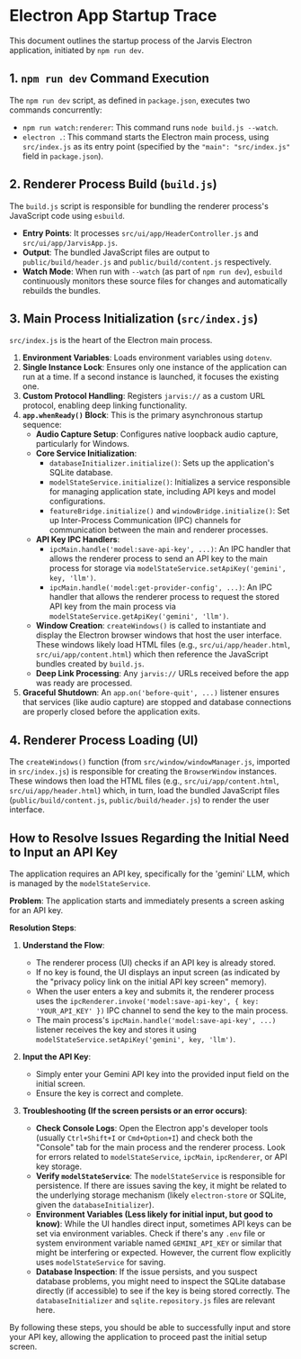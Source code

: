 # Electron App Startup Trace

This document outlines the startup process of the Jarvis Electron application, initiated by `npm run dev`.

## 1. `npm run dev` Command Execution

The `npm run dev` script, as defined in `package.json`, executes two commands concurrently:

*   `npm run watch:renderer`: This command runs `node build.js --watch`.
*   `electron .`: This command starts the Electron main process, using `src/index.js` as its entry point (specified by the `"main": "src/index.js"` field in `package.json`).

## 2. Renderer Process Build (`build.js`)

The `build.js` script is responsible for bundling the renderer process's JavaScript code using `esbuild`.

*   **Entry Points**: It processes `src/ui/app/HeaderController.js` and `src/ui/app/JarvisApp.js`.
*   **Output**: The bundled JavaScript files are output to `public/build/header.js` and `public/build/content.js` respectively.
*   **Watch Mode**: When run with `--watch` (as part of `npm run dev`), `esbuild` continuously monitors these source files for changes and automatically rebuilds the bundles.

## 3. Main Process Initialization (`src/index.js`)

`src/index.js` is the heart of the Electron main process.

1.  **Environment Variables**: Loads environment variables using `dotenv`.
2.  **Single Instance Lock**: Ensures only one instance of the application can run at a time. If a second instance is launched, it focuses the existing one.
3.  **Custom Protocol Handling**: Registers `jarvis://` as a custom URL protocol, enabling deep linking functionality.
4.  **`app.whenReady()` Block**: This is the primary asynchronous startup sequence:
    *   **Audio Capture Setup**: Configures native loopback audio capture, particularly for Windows.
    *   **Core Service Initialization**:
        *   `databaseInitializer.initialize()`: Sets up the application's SQLite database.
        *   `modelStateService.initialize()`: Initializes a service responsible for managing application state, including API keys and model configurations.
        *   `featureBridge.initialize()` and `windowBridge.initialize()`: Set up Inter-Process Communication (IPC) channels for communication between the main and renderer processes.
    *   **API Key IPC Handlers**:
        *   `ipcMain.handle('model:save-api-key', ...)`: An IPC handler that allows the renderer process to send an API key to the main process for storage via `modelStateService.setApiKey('gemini', key, 'llm')`.
        *   `ipcMain.handle('model:get-provider-config', ...)`: An IPC handler that allows the renderer process to request the stored API key from the main process via `modelStateService.getApiKey('gemini', 'llm')`.
    *   **Window Creation**: `createWindows()` is called to instantiate and display the Electron browser windows that host the user interface. These windows likely load HTML files (e.g., `src/ui/app/header.html`, `src/ui/app/content.html`) which then reference the JavaScript bundles created by `build.js`.
    *   **Deep Link Processing**: Any `jarvis://` URLs received before the app was ready are processed.
5.  **Graceful Shutdown**: An `app.on('before-quit', ...)` listener ensures that services (like audio capture) are stopped and database connections are properly closed before the application exits.

## 4. Renderer Process Loading (UI)

The `createWindows()` function (from `src/window/windowManager.js`, imported in `src/index.js`) is responsible for creating the `BrowserWindow` instances. These windows then load the HTML files (e.g., `src/ui/app/content.html`, `src/ui/app/header.html`) which, in turn, load the bundled JavaScript files (`public/build/content.js`, `public/build/header.js`) to render the user interface.

## How to Resolve Issues Regarding the Initial Need to Input an API Key

The application requires an API key, specifically for the 'gemini' LLM, which is managed by the `modelStateService`.

**Problem**: The application starts and immediately presents a screen asking for an API key.

**Resolution Steps**:

1.  **Understand the Flow**:
    *   The renderer process (UI) checks if an API key is already stored.
    *   If no key is found, the UI displays an input screen (as indicated by the "privacy policy link on the initial API key screen" memory).
    *   When the user enters a key and submits it, the renderer process uses the `ipcRenderer.invoke('model:save-api-key', { key: 'YOUR_API_KEY' })` IPC channel to send the key to the main process.
    *   The main process's `ipcMain.handle('model:save-api-key', ...)` listener receives the key and stores it using `modelStateService.setApiKey('gemini', key, 'llm')`.

2.  **Input the API Key**:
    *   Simply enter your Gemini API key into the provided input field on the initial screen.
    *   Ensure the key is correct and complete.

3.  **Troubleshooting (If the screen persists or an error occurs)**:
    *   **Check Console Logs**: Open the Electron app's developer tools (usually `Ctrl+Shift+I` or `Cmd+Option+I`) and check both the "Console" tab for the main process and the renderer process. Look for errors related to `modelStateService`, `ipcMain`, `ipcRenderer`, or API key storage.
    *   **Verify `modelStateService`**: The `modelStateService` is responsible for persistence. If there are issues saving the key, it might be related to the underlying storage mechanism (likely `electron-store` or SQLite, given the `databaseInitializer`).
    *   **Environment Variables (Less likely for initial input, but good to know)**: While the UI handles direct input, sometimes API keys can be set via environment variables. Check if there's any `.env` file or system environment variable named `GEMINI_API_KEY` or similar that might be interfering or expected. However, the current flow explicitly uses `modelStateService` for saving.
    *   **Database Inspection**: If the issue persists, and you suspect database problems, you might need to inspect the SQLite database directly (if accessible) to see if the key is being stored correctly. The `databaseInitializer` and `sqlite.repository.js` files are relevant here.

By following these steps, you should be able to successfully input and store your API key, allowing the application to proceed past the initial setup screen.
